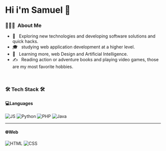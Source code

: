 <h1>Hi i'm Samuel 👋</h1>


<h3> 👨🏻‍💻 &nbsp;About Me </h3>

- 🤔 &nbsp; Exploring new technologies and developing software solutions and quick hacks.
- 🎓 &nbsp; studying web application development at a higher level.
- 🌱 &nbsp; Learning more, web Design and Artificial Intelligence.
- ✍️ &nbsp; Reading action or adventure books and playing video games, those are my most favorite hobbies.

<br>

<h3> 🛠 Tech Stack 🛠</h3>

  <h4>💻Languages</h4>
  
  ![JS](https://img.shields.io/badge/JavaScript-323330?style=for-the-badge&logo=javascript&logoColor=F7DF1E)
  ![Python](https://img.shields.io/badge/Python-323330?style=for-the-badge&logo=python&logoColor=0099cc)
  ![PHP](https://img.shields.io/badge/PHP-323330?style=for-the-badge&logo=php&logoColor=white)
  ![Java](https://img.shields.io/badge/java-323330.svg?style=for-the-badge&logo=openjdk&logoColor=white)
  
  
  <hr>

  <h4>🌐Web</h4>
  
  ![HTML](https://img.shields.io/badge/HTML-E34F26?style=for-the-badge&logo=html5&logoColor=white)
  ![CSS](https://img.shields.io/badge/CSS3-1572B6?style=for-the-badge&logo=css3&logoColor=white)
  
  
